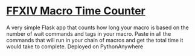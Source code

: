 # [FFXIV Macro Time Counter](https://ffxivmacro-pinapelz.pythonanywhere.com/)
A very simple Flask app that counts how long your macro is based on the number of wait commands and tags in your macro. Paste in all the commands that will run in your chain of macros and get the total time it would take to complete.
Deployed on PythonAnywhere




